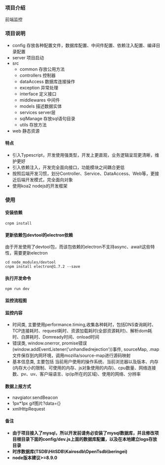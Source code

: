 ### 项目介绍

前端监控

### 项目说明
- config 存放各种配置文件，数据库配置、中间件配置、依赖注入配置、编译目录配置
- server 项目启动
- src
    - common 存放公用方法
    - controllers 控制器
    - dataAccess 数据库连接操作
    - exception 异常处理
    - interface 定义接口
    - middlewares 中间件
    - models 描述数据实体
    - services server层
    - sqlManage 存放sql语句目录
    - utils 存放方法
- web 静态资源
#### 特点

- 引入Typescript，开发使用强类型，开发上更直观，业务逻辑呈现更清晰，维护更好
- 引入依赖注入，开发完全面向接口，功能模块之间耦合更低
- 按照后端开发习惯，划分Controller、Service、DataAccess、Web等，更接近后端开发模式，完全面向对象
- 使用koa2 nodejs的开发框架

### 使用

#### 安装依赖

```
cnpm install
```

#### 更新依赖包devtool的electron依赖

由于开发使用了devtool包，而该包依赖的electron不支持async、await这些特性，需要更新electron

```
cd node_modules/devtool
cnpm install electron@1.7.2 --save
```

#### 执行开发命令

```
npm run dev
```

#### 监控流程图
<!-- ![监控系统流转图](https://github.com/liya3719/fe-monitor/blob/master/fe-monitor.png) -->
#### 监控内容

- 时间类, 主要使用performance.timing,收集各种耗时，包括DNS查询耗时、TCP连接耗时、request耗时、资源加载耗时(全部资源耗时)、解析dom耗时、白屏耗时、Domready时间、onload时间
- 错误类, window.onerror, promise错误(window.addEventListener('unhandledrejection'))事件, sourceMap, .map文件保存到内网环境，调用mozilla/source-map进行源码映射
- 基本信息类, 主要包括 当前用户使用的操作系统、当前浏览器以及版本、内存(内存大小的限制、可使用的内存、js对象使用的内存)、cpu数量、网络连接数、pv、uv、客户端语言、ip(ip所在的区域)、使用的网络、分辨率

#### 数据上报方式

- navgiator.sendBeacon
- 1px*1px gif图片?data={}
- xmlHttpRequest

#### 备注

- **由于项目接入了mysql，所以开发前请务必安装了mysql数据库，并且修改项目根目录下面的config/dev.js上面的数据库配置，以及在本地建立logs存放目录**
- **时序数据库(TSDB\HitSDB\Kairosdb\OpenTsdb\beringei)**
- **node版本建议>=8.9.0**